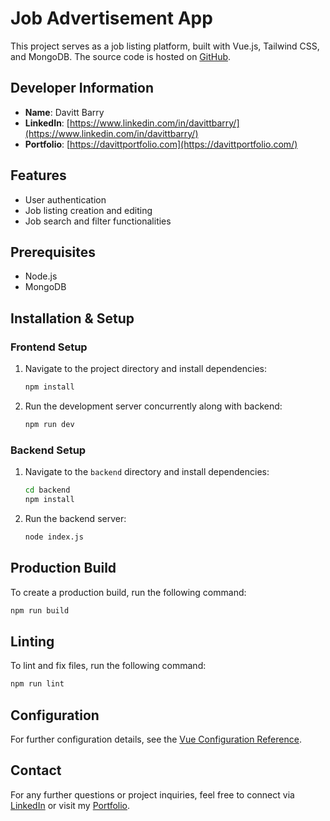 # Job Advertisement App

This project serves as a job listing platform, built with Vue.js, Tailwind CSS, and MongoDB. The source code is hosted on [GitHub](https://github.com/DavittBarry/job-advertisement-app.git).

## Developer Information

- **Name**: Davitt Barry
- **LinkedIn**: [https://www.linkedin.com/in/davittbarry/](https://www.linkedin.com/in/davittbarry/)
- **Portfolio**: [https://davittportfolio.com](https://davittportfolio.com/)

## Features

- User authentication
- Job listing creation and editing
- Job search and filter functionalities

## Prerequisites

- Node.js
- MongoDB

## Installation & Setup

### Frontend Setup

1. Navigate to the project directory and install dependencies:

   ```bash
   npm install
   ```

2. Run the development server concurrently along with backend:
   ```bash
   npm run dev
   ```

### Backend Setup

1. Navigate to the `backend` directory and install dependencies:

   ```bash
   cd backend
   npm install
   ```

2. Run the backend server:
   ```bash
   node index.js
   ```

## Production Build

To create a production build, run the following command:

```bash
npm run build
```

## Linting

To lint and fix files, run the following command:

```bash
npm run lint
```

## Configuration

For further configuration details, see the [Vue Configuration Reference](https://cli.vuejs.org/config/).

## Contact

For any further questions or project inquiries, feel free to connect via [LinkedIn](https://www.linkedin.com/in/davittbarry/) or visit my [Portfolio](https://davittportfolio.com/).
